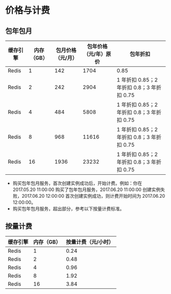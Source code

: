 # 价格与计费

## 包年包月

| 缓存引擎 | 内存（GB） | 包月价格（元/月） | 包年价格（元/年）原价 |                  包年折扣                  |
|----------|------------|-------------------|-----------------------|--------------------------------------------|
| Redis    |          1 |               142 |                  1704 | 0.85                                       |
| Redis    |          2 |               242 |                  2904 | 1 年折扣 0.85；2 年折扣 0.8；3 年折扣 0.75 |
| Redis    |          4 |               484 |                  5808 | 1 年折扣 0.85；2 年折扣 0.8；3 年折扣 0.75 |
| Redis    |          8 |               968 |                 11616 | 1 年折扣 0.85；2 年折扣 0.8；3 年折扣 0.75 |
| Redis    |         16 |              1936 |                 23232 | 1 年折扣 0.85；2 年折扣 0.8；3 年折扣 0.75 |

* 购买包年包月服务，首次创建实例成功后，开始计费。例如：你在 2017.05.20 11:00:00 购买了包年包月服务，2017.06.20 11:00:00 创建实例失败，2017.06.20 12:00:00 首次创建实例成功，则计费开始时间为 2017.06.20 12:00:00。
* 购买包年包月服务，超出部分，参考以下按量计费标准。

## 按量计费

| 缓存引擎 | 内存（GB） | 按量计费（元/小时） |
|----------|------------|---------------------|
| Redis    |          1 |                0.24 |
| Redis    |          2 |                0.48 |
| Redis    |          4 |                0.96 |
| Redis    |          8 |                1.92 |
| Redis    |         16 |                3.84 |
